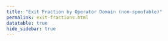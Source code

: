 ```yaml
---
title: "Exit Fraction by Operator Domain (non-spoofable)"
permalink: exit-fractions.html
datatable: true
hide_sidebar: true
---
```


<div>                        <script type="text/javascript">window.PlotlyConfig = {MathJaxConfig: 'local'};</script>
        <script src="https://cdn.plot.ly/plotly-latest.min.js"></script>                <div id="d7940b51-d5f8-4c38-83a2-bceef8c6396d" class="plotly-graph-div" style="height:100%; width:100%;"></div>            <script type="text/javascript">                                    window.PLOTLYENV=window.PLOTLYENV || {};                                    if (document.getElementById("d7940b51-d5f8-4c38-83a2-bceef8c6396d")) {                    Plotly.newPlot(                        "d7940b51-d5f8-4c38-83a2-bceef8c6396d",                        [{"legendgroup": "applied-privacy.net", "line": {"color": "#636efa"}, "mode": "lines", "name": "applied-privacy.net", "orientation": "v", "showlegend": true, "stackgroup": "1", "type": "scatter", "x": ["2021-01-01", "2021-01-02", "2021-01-03", "2021-01-04", "2021-01-05", "2021-01-07", "2021-01-08", "2021-01-09", "2021-01-10", "2021-01-11", "2021-01-12", "2021-01-13", "2021-01-14", "2021-01-15", "2021-01-16", "2021-01-17", "2021-01-18", "2021-01-19", "2021-01-20", "2021-01-21", "2021-01-22", "2021-01-23", "2021-01-24", "2021-01-25", "2021-01-26", "2021-01-27", "2021-01-28", "2021-01-29", "2021-01-30", "2021-01-31", "2021-02-01", "2021-02-02", "2021-02-03", "2021-02-04", "2021-02-05", "2021-02-06", "2021-02-07", "2021-02-08", "2021-02-09", "2021-02-10", "2021-02-11", "2021-02-12", "2021-02-13", "2021-02-14", "2021-02-15", "2021-02-16", "2021-02-17", "2021-02-18", "2021-02-19", "2021-02-20", "2021-02-21", "2021-02-22", "2021-02-23", "2021-02-24", "2021-02-25", "2021-02-26", "2021-02-27", "2021-02-28", "2021-03-01", "2021-03-02", "2021-03-03", "2021-03-04", "2021-03-05", "2021-03-06", "2021-03-07", "2021-03-08", "2021-03-09", "2021-03-10", "2021-03-11", "2021-03-13", "2021-03-14", "2021-03-15", "2021-03-16", "2021-03-17", "2021-03-18", "2021-03-19", "2021-03-20", "2021-03-21", "2021-03-22", "2021-03-23", "2021-03-24", "2021-03-25", "2021-03-26", "2021-03-27", "2021-03-28", "2021-03-29", "2021-03-30", "2021-03-31", "2021-04-01", "2021-04-02", "2021-04-03", "2021-04-04", "2021-04-05", "2021-04-06", "2021-04-07", "2021-04-08", "2021-04-09", "2021-04-10", "2021-04-11", "2021-04-12", "2021-04-13", "2021-04-14", "2021-04-15", "2021-04-16", "2021-04-17", "2021-04-18", "2021-04-19", "2021-04-20", "2021-04-21", "2021-04-22", "2021-04-23", "2021-04-24", "2021-04-25", "2021-04-26", "2021-04-27", "2021-04-28", "2021-04-29", "2021-04-30", "2021-05-01", "2021-05-02", "2021-05-03", "2021-05-04", "2021-05-05", "2021-05-06", "2021-05-07", "2021-05-08", "2021-05-09", "2021-05-10", "2021-05-11", "2021-05-12", "2021-05-13", "2021-05-14", "2021-05-15", "2021-05-16", "2021-05-17", "2021-05-18", "2021-05-19", "2021-05-20", "2021-05-21", "2021-05-22", "2021-05-23", "2021-05-24", "2021-05-25", "2021-05-26", "2021-05-27", "2021-05-28", "2021-05-29", "2021-05-30", "2021-05-31", "2021-06-01"], "xaxis": "x", "y": [2.82, 2.96, 3.05, 3.02, 2.99, 3.2, 3.3, 3.26, 3.21, 3.18, 3.37, 3.51, 3.59, 3.49, 3.44, 3.44, 3.43, 3.47, 3.41, 3.46, 3.49, 3.47, 3.41, 3.32, 3.32, 3.35, 3.57, 3.55, 3.55, 3.37, 3.29, 3.44, 3.35, 3.52, 3.92, 3.94, 4.1, 4.17, 4.12, 4.32, 4.33, 4.15, 4.03, 4.04, 4.14, 4.16, 4.14, 4.12, 5.35, 5.58, 5.78, 5.19, 5.1, 5.1, 5.35, 5.28, 5.24, 5.2, 5.3, 5.29, 5.36, 5.46, 5.46, 5.46, 5.34, 5.33, 5.9, 5.66, 5.66, 5.31, 5.35, 5.65, 5.39, 5.54, 5.57, 6.18, 6.41, 6.25, 6.51, 6.12, 6.26, 5.97, 6.42, 6.25, 6.01, 6.52, 6.7, 6.57, 6.64, 6.49, 6.61, 6.07, 6.03, 6.17, 6.06, 5.72, 6.06, 5.68, 5.5, 5.85, 5.97, 6.14, 6.26, 6.07, 6.08, 6.44, 6.33, 6.39, 6.37, 6.5, 6.38, 6.21, 6.15, 6.46, 6.44, 6.35, 6.45, 6.69, 6.74, 6.64, 6.45, 6.49, 6.25, 6.56, 6.72, 6.51, 6.4, 6.55, 6.59, 6.59, 6.74, 6.91, 6.62, 6.5, 6.72, 6.73, 6.71, 6.67, 6.56, 6.66, 6.62, 6.21, 6.27, 6.52, 6.66, 6.95, 6.9, 6.88, 6.71, 6.49], "yaxis": "y"}, {"legendgroup": "artikel10.org", "line": {"color": "#EF553B"}, "mode": "lines", "name": "artikel10.org", "orientation": "v", "showlegend": true, "stackgroup": "1", "type": "scatter", "x": ["2021-01-01", "2021-01-02", "2021-01-03", "2021-01-04", "2021-01-05", "2021-01-07", "2021-01-08", "2021-01-09", "2021-01-10", "2021-01-11", "2021-01-12", "2021-01-13", "2021-01-14", "2021-01-15", "2021-01-16", "2021-01-17", "2021-01-18", "2021-01-19", "2021-01-20", "2021-01-21", "2021-01-22", "2021-01-23", "2021-01-24", "2021-01-25", "2021-01-26", "2021-01-27", "2021-01-28", "2021-01-29", "2021-01-30", "2021-01-31", "2021-02-01", "2021-02-02", "2021-02-03", "2021-02-04", "2021-02-05", "2021-02-06", "2021-02-07", "2021-02-08", "2021-02-09", "2021-02-10", "2021-02-11", "2021-02-12", "2021-02-13", "2021-02-14", "2021-02-15", "2021-02-16", "2021-02-17", "2021-02-18", "2021-02-19", "2021-02-20", "2021-02-21", "2021-02-22", "2021-02-23", "2021-02-24", "2021-02-25", "2021-02-26", "2021-02-27", "2021-02-28", "2021-03-01", "2021-03-02", "2021-03-03", "2021-03-04", "2021-03-05", "2021-03-06", "2021-03-07", "2021-03-08", "2021-03-09", "2021-03-10", "2021-03-11", "2021-03-13", "2021-03-14", "2021-03-15", "2021-03-16", "2021-03-17", "2021-03-18", "2021-03-19", "2021-03-20", "2021-03-21", "2021-03-22", "2021-03-23", "2021-03-24", "2021-03-25", "2021-03-26", "2021-03-27", "2021-03-28", "2021-03-29", "2021-03-30", "2021-03-31", "2021-04-01", "2021-04-02", "2021-04-03", "2021-04-04", "2021-04-05", "2021-04-06", "2021-04-07", "2021-04-08", "2021-04-09", "2021-04-10", "2021-04-11", "2021-04-12", "2021-04-13", "2021-04-14", "2021-04-15", "2021-04-16", "2021-04-17", "2021-04-18", "2021-04-19", "2021-04-20", "2021-04-21", "2021-04-22", "2021-04-23", "2021-04-24", "2021-04-25", "2021-04-26", "2021-04-27", "2021-04-28", "2021-04-29", "2021-04-30", "2021-05-01", "2021-05-02", "2021-05-03", "2021-05-04", "2021-05-05", "2021-05-06", "2021-05-07", "2021-05-08", "2021-05-09", "2021-05-10", "2021-05-11", "2021-05-12", "2021-05-13", "2021-05-14", "2021-05-15", "2021-05-16", "2021-05-17", "2021-05-18", "2021-05-19", "2021-05-20", "2021-05-21", "2021-05-22", "2021-05-23", "2021-05-24", "2021-05-25", "2021-05-26", "2021-05-27", "2021-05-28", "2021-05-29", "2021-05-30", "2021-05-31", "2021-06-01"], "xaxis": "x", "y": [0.11, 0.11, 0.09, 0.1, 0.11, 0.11, 0.11, 0.12, 0.1, 0.09, 0.09, 0.09, 0.1, 0.1, 0.1, 0.1, 0.11, 0.11, 0.09, 0.1, 0.1, 0.11, 0.1, 0.09, 0.09, 0.11, 0.11, 0.11, 0.11, 0.11, 0.11, 0.12, 0.12, 0.12, 0.14, 0.13, 0.13, 0.14, 0.13, 0.17, 0.15, 0.14, 0.14, 0.15, 0.13, 0.13, 0.12, 0.13, 0.2, 0.2, 0.2, 0.2, 0.19, 0.18, 0.17, 0.17, 0.17, 0.19, 0.19, 0.19, 0.2, 0.23, 0.23, 0.26, 0.28, 0.27, 0.31, 0.3, 0.27, 0.28, 0.29, 0.31, 0.33, 0.34, 0.33, 0.38, 0.4, 0.4, 0.48, 0.5, 0.55, 0.55, 0.57, 0.57, 0.57, 0.59, 0.63, 0.64, 0.67, 0.74, 0.76, 0.77, 0.81, 0.77, 0.81, 0.84, 0.88, 0.9, 0.85, 0.79, 0.79, 0.79, 0.8, 0.78, 0.78, 0.8, 0.78, 0.8, 0.78, 0.78, 0.79, 0.79, 0.77, 0.74, 0.71, 0.78, 0.74, 0.77, 0.77, 0.81, 0.84, 0.82, 0.83, 0.86, 0.86, 0.85, 0.84, 0.83, 0.83, 0.79, 0.79, 0.85, 0.86, 0.87, 0.85, 0.33, 0.82, 0.94, 0.96, 1.03, 1.04, 1.06, 1.02, 1.03, 0.98, 0.99, 1.06, 1.1, 1.18, 1.14], "yaxis": "y"}, {"legendgroup": "emeraldonion.org", "line": {"color": "#00cc96"}, "mode": "lines", "name": "emeraldonion.org", "orientation": "v", "showlegend": true, "stackgroup": "1", "type": "scatter", "x": ["2021-01-01", "2021-01-02", "2021-01-03", "2021-01-04", "2021-01-05", "2021-01-07", "2021-01-08", "2021-01-09", "2021-01-10", "2021-01-11", "2021-01-12", "2021-01-13", "2021-01-14", "2021-01-15", "2021-01-16", "2021-01-17", "2021-01-18", "2021-01-19", "2021-01-20", "2021-01-21", "2021-01-22", "2021-01-23", "2021-01-24", "2021-01-25", "2021-01-26", "2021-01-27", "2021-01-28", "2021-01-29", "2021-01-30", "2021-01-31", "2021-02-01", "2021-02-02", "2021-02-03", "2021-02-04", "2021-02-05", "2021-02-06", "2021-02-07", "2021-02-08", "2021-02-09", "2021-02-10", "2021-02-11", "2021-02-12", "2021-02-13", "2021-02-14", "2021-02-15", "2021-02-16", "2021-02-17", "2021-02-18", "2021-02-19", "2021-02-20", "2021-02-21", "2021-02-22", "2021-02-23", "2021-02-24", "2021-02-25", "2021-02-26", "2021-02-27", "2021-02-28", "2021-03-01", "2021-03-02", "2021-03-03", "2021-03-04", "2021-03-05", "2021-03-06", "2021-03-07", "2021-03-08", "2021-03-09", "2021-03-10", "2021-03-11", "2021-03-13", "2021-03-14", "2021-03-15", "2021-03-16", "2021-03-17", "2021-03-18", "2021-03-19", "2021-03-20", "2021-03-21", "2021-03-22", "2021-03-23", "2021-03-24", "2021-03-25", "2021-03-26", "2021-03-27", "2021-03-28", "2021-03-29", "2021-03-30", "2021-03-31", "2021-04-01", "2021-04-02", "2021-04-03", "2021-04-04", "2021-04-05", "2021-04-06", "2021-04-07", "2021-04-08", "2021-04-09", "2021-04-10", "2021-04-11", "2021-04-12", "2021-04-13", "2021-04-14", "2021-04-15", "2021-04-16", "2021-04-17", "2021-04-18", "2021-04-19", "2021-04-20", "2021-04-21", "2021-04-22", "2021-04-23", "2021-04-24", "2021-04-25", "2021-04-26", "2021-04-27", "2021-04-28", "2021-04-29", "2021-04-30", "2021-05-01", "2021-05-02", "2021-05-03", "2021-05-04", "2021-05-05", "2021-05-06", "2021-05-07", "2021-05-08", "2021-05-09", "2021-05-10", "2021-05-11", "2021-05-12", "2021-05-13", "2021-05-14", "2021-05-15", "2021-05-16", "2021-05-17", "2021-05-18", "2021-05-19", "2021-05-20", "2021-05-21", "2021-05-22", "2021-05-23", "2021-05-24", "2021-05-25", "2021-05-26", "2021-05-27", "2021-05-28", "2021-05-29", "2021-05-30", "2021-05-31", "2021-06-01"], "xaxis": "x", "y": [0.62, 0.61, 0.61, 0.61, 0.6, 0.58, 0.6, 0.6, 0.56, 0.65, 0.63, 0.61, 0.65, 0.66, 0.76, 0.65, 0.72, 0.7, 0.76, 0.85, 0.91, 0.89, 0.85, 0.74, 0.68, 0.68, 0.71, 0.68, 0.67, 0.63, 0.59, 0.57, 0.58, 0.62, 0.68, 0.71, 0.68, 0.8, 0.89, 0.94, 0.95, 0.98, 1.02, 1.04, 0.99, 1.0, 0.98, 1.01, 1.16, 1.17, 0.99, 1.01, 1.25, 1.08, 1.07, 1.05, 0.98, 0.94, 0.94, 0.9, 1.02, 1.16, 1.02, 1.05, 1.07, 1.11, 1.15, 1.32, 1.32, 1.34, 1.38, 1.36, 1.11, 1.54, 1.41, 1.64, 1.65, 1.67, 1.7, 1.81, 1.55, 1.36, 1.93, 1.96, 2.07, 2.19, 2.33, 2.41, 2.35, 2.36, 2.41, 2.29, 2.5, 2.21, 2.16, 2.02, 1.84, 1.93, 1.83, 1.66, 1.51, 1.51, 1.45, 1.42, 1.45, 1.36, 1.26, 1.22, 1.21, 1.14, 1.14, 1.16, 1.22, 1.17, 1.15, 1.2, 1.15, 1.09, 1.08, 1.14, 1.15, 1.21, 1.59, 1.33, 1.29, 1.36, 1.38, 1.48, 1.5, 1.38, 1.41, 1.35, 1.38, 1.34, 1.32, 1.42, 1.39, 1.59, 1.72, 1.83, 1.8, 1.74, 1.68, 1.4, 1.5, 1.79, 1.4, 1.29, 1.25, 1.12], "yaxis": "y"}, {"legendgroup": "frichetten.com", "line": {"color": "#ab63fa"}, "mode": "lines", "name": "frichetten.com", "orientation": "v", "showlegend": true, "stackgroup": "1", "type": "scatter", "x": ["2021-01-01", "2021-01-02", "2021-01-03", "2021-01-04", "2021-01-05", "2021-01-07", "2021-01-08", "2021-01-09", "2021-01-10", "2021-01-11", "2021-01-12", "2021-01-13", "2021-01-14", "2021-01-15", "2021-01-16", "2021-01-17", "2021-01-18", "2021-01-19", "2021-01-20", "2021-01-21", "2021-01-22", "2021-01-23", "2021-01-24", "2021-01-25", "2021-01-26", "2021-01-27", "2021-01-28", "2021-01-29", "2021-01-30", "2021-01-31", "2021-02-01", "2021-02-02", "2021-02-03", "2021-02-04", "2021-02-05", "2021-02-06", "2021-02-07", "2021-02-08", "2021-02-09", "2021-02-10", "2021-02-11", "2021-02-12", "2021-02-13", "2021-02-14", "2021-02-15", "2021-02-16", "2021-02-17", "2021-02-18", "2021-02-19", "2021-02-20", "2021-02-21", "2021-02-22", "2021-02-23", "2021-02-24", "2021-02-25", "2021-02-26", "2021-02-27", "2021-02-28", "2021-03-01", "2021-03-02", "2021-03-03", "2021-03-04", "2021-03-05", "2021-03-06", "2021-03-07", "2021-03-08", "2021-03-09", "2021-03-10", "2021-03-11", "2021-03-13", "2021-03-14", "2021-03-15", "2021-03-16", "2021-03-17", "2021-03-18", "2021-03-19", "2021-03-20", "2021-03-21", "2021-03-22", "2021-03-23", "2021-03-24", "2021-03-25", "2021-03-26", "2021-03-27", "2021-03-28", "2021-03-29", "2021-03-30", "2021-03-31", "2021-04-01", "2021-04-02", "2021-04-03", "2021-04-04", "2021-04-05", "2021-04-06", "2021-04-07", "2021-04-08", "2021-04-09", "2021-04-10", "2021-04-11", "2021-04-12", "2021-04-13", "2021-04-14", "2021-04-15", "2021-04-16", "2021-04-17", "2021-04-18", "2021-04-19", "2021-04-20", "2021-04-21", "2021-04-22", "2021-04-23", "2021-04-24", "2021-04-25", "2021-04-26", "2021-04-27", "2021-04-28", "2021-04-29", "2021-04-30", "2021-05-01", "2021-05-02", "2021-05-03", "2021-05-04", "2021-05-05", "2021-05-06", "2021-05-07", "2021-05-08", "2021-05-09", "2021-05-10", "2021-05-11", "2021-05-12", "2021-05-13", "2021-05-14", "2021-05-15", "2021-05-16", "2021-05-17", "2021-05-18", "2021-05-19", "2021-05-20", "2021-05-21", "2021-05-22", "2021-05-23", "2021-05-24", "2021-05-25", "2021-05-26", "2021-05-27", "2021-05-28", "2021-05-29", "2021-05-30", "2021-05-31", "2021-06-01"], "xaxis": "x", "y": [0.07, 0.07, 0.05, 0.07, 0.07, 0.08, 0.07, 0.07, 0.08, 0.06, 0.07, 0.08, 0.07, 0.07, 0.07, 0.07, 0.08, 0.07, 0.07, 0.08, 0.09, 0.08, 0.09, 0.07, 0.06, 0.06, 0.05, 0.05, 0.04, 0.04, 0.03, 0.01, 0.02, 0.03, 0.04, 0.03, 0.03, 0.03, 0.03, 0.04, 0.04, 0.04, 0.04, 0.05, 0.04, 0.04, 0.04, 0.05, 0.07, 0.07, 0.06, 0.11, 0.09, 0.08, 0.08, 0.07, 0.08, 0.08, 0.08, 0.08, 0.08, 0.08, 0.08, 0.08, 0.09, 0.09, 0.1, 0.09, 0.09, 0.09, 0.1, 0.11, 0.11, 0.11, 0.14, 0.12, 0.12, 0.13, 0.13, 0.17, 0.17, 0.16, 0.16, 0.16, 0.16, 0.13, 0.15, 0.14, 0.14, 0.14, 0.14, 0.14, 0.15, 0.14, 0.14, 0.14, 0.14, 0.14, 0.14, 0.13, 0.13, 0.13, 0.14, 0.13, 0.12, 0.12, 0.11, 0.11, 0.1, 0.1, 0.1, 0.11, 0.1, 0.11, 0.1, 0.12, 0.11, 0.11, 0.12, 0.12, 0.12, 0.12, 0.14, 0.15, 0.14, 0.13, 0.14, 0.17, 0.14, 0.14, 0.11, 0.13, 0.15, 0.15, 0.15, 0.12, 0.12, 0.13, 0.13, 0.12, 0.11, 0.1, 0.1, 0.1, 0.12, 0.1, 0.08, 0.08, 0.07, 0.08], "yaxis": "y"}, {"legendgroup": "hviv.nl", "line": {"color": "#FFA15A"}, "mode": "lines", "name": "hviv.nl", "orientation": "v", "showlegend": true, "stackgroup": "1", "type": "scatter", "x": ["2021-01-01", "2021-01-02", "2021-01-03", "2021-01-04", "2021-01-05", "2021-01-07", "2021-01-08", "2021-01-09", "2021-01-10", "2021-01-11", "2021-01-12", "2021-01-13", "2021-01-14", "2021-01-15", "2021-01-16", "2021-01-17", "2021-01-18", "2021-01-19", "2021-01-20", "2021-01-21", "2021-01-22", "2021-01-23", "2021-01-24", "2021-01-25", "2021-01-26", "2021-01-27", "2021-01-28", "2021-01-29", "2021-01-30", "2021-01-31", "2021-02-01", "2021-02-02", "2021-02-03", "2021-02-04", "2021-02-05", "2021-02-06", "2021-02-07", "2021-02-08", "2021-02-09", "2021-02-10", "2021-02-11", "2021-02-12", "2021-02-13", "2021-02-14", "2021-02-15", "2021-02-16", "2021-02-17", "2021-02-18", "2021-02-19", "2021-02-20", "2021-02-21", "2021-02-22", "2021-02-23", "2021-02-24", "2021-02-25", "2021-02-26", "2021-02-27", "2021-02-28", "2021-03-01", "2021-03-02", "2021-03-03", "2021-03-04", "2021-03-05", "2021-03-06", "2021-03-07", "2021-03-08", "2021-03-09", "2021-03-10", "2021-03-11", "2021-03-13", "2021-03-14", "2021-03-15", "2021-03-16", "2021-03-17", "2021-03-18", "2021-03-19", "2021-03-20", "2021-03-21", "2021-03-22", "2021-03-23", "2021-03-24", "2021-03-25", "2021-03-26", "2021-03-27", "2021-03-28", "2021-03-29", "2021-03-30", "2021-03-31", "2021-04-01", "2021-04-02", "2021-04-03", "2021-04-04", "2021-04-05", "2021-04-06", "2021-04-07", "2021-04-08", "2021-04-09", "2021-04-10", "2021-04-11", "2021-04-12", "2021-04-13", "2021-04-14", "2021-04-15", "2021-04-16", "2021-04-17", "2021-04-18", "2021-04-19", "2021-04-20", "2021-04-21", "2021-04-22", "2021-04-23", "2021-04-24", "2021-04-25", "2021-04-26", "2021-04-27", "2021-04-28", "2021-04-29", "2021-04-30", "2021-05-01", "2021-05-02", "2021-05-03", "2021-05-04", "2021-05-05", "2021-05-06", "2021-05-07", "2021-05-08", "2021-05-09", "2021-05-10", "2021-05-11", "2021-05-12", "2021-05-13", "2021-05-14", "2021-05-15", "2021-05-16", "2021-05-17", "2021-05-18", "2021-05-19", "2021-05-20", "2021-05-21", "2021-05-22", "2021-05-23", "2021-05-24", "2021-05-25", "2021-05-26", "2021-05-27", "2021-05-28", "2021-05-29", "2021-05-30", "2021-05-31", "2021-06-01"], "xaxis": "x", "y": [0.17, 0.19, 0.18, 0.17, 0.17, 0.18, 0.4, 0.41, 0.53, 0.68, 0.87, 1.07, 1.11, 1.12, 1.25, 1.2, 1.15, 1.18, 1.18, 1.07, 1.09, 1.12, 1.15, 1.15, 1.18, 1.19, 1.14, 1.22, 1.21, 1.24, 1.14, 1.14, 1.15, 1.19, 1.34, 1.35, 1.34, 1.21, 1.17, 1.26, 1.2, 1.1, 1.07, 1.12, 1.13, 1.08, 1.14, 1.11, 1.29, 1.38, 1.39, 1.33, 1.2, 1.19, 1.16, 1.25, 1.27, 1.11, 1.12, 1.16, 1.21, 1.25, 1.24, 1.24, 1.26, 1.21, 1.26, 1.25, 1.22, 1.22, 1.25, 1.33, 1.43, 1.37, 1.26, 1.28, 1.23, 1.23, 1.2, 1.21, 1.35, 1.22, 1.22, 1.23, 1.27, 1.19, 1.25, 1.21, 1.24, 1.17, 1.25, 1.24, 1.35, 1.26, 1.27, 1.33, 1.37, 1.28, 1.29, 1.31, 1.39, 1.39, 1.44, 1.41, 1.44, 1.46, 1.45, 1.47, 1.5, 1.44, 1.42, 1.42, 1.49, 1.37, 1.4, 1.42, 1.5, 1.39, 1.37, 1.37, 1.43, 1.43, 1.41, 1.53, 1.48, 1.58, 1.61, 1.6, 1.64, 1.5, 1.42, 1.45, 1.45, 1.43, 1.42, 1.42, 1.41, 1.33, 1.32, 1.29, 1.38, 1.32, 1.38, 1.39, 1.31, 1.32, 1.27, 1.19, 1.24, 1.23], "yaxis": "y"}, {"legendgroup": "marx.wtf", "line": {"color": "#19d3f3"}, "mode": "lines", "name": "marx.wtf", "orientation": "v", "showlegend": true, "stackgroup": "1", "type": "scatter", "x": ["2021-01-01", "2021-01-02", "2021-01-03", "2021-01-04", "2021-01-05", "2021-01-07", "2021-01-08", "2021-01-09", "2021-01-10", "2021-01-11", "2021-01-12", "2021-01-13", "2021-01-14", "2021-01-15", "2021-01-16", "2021-01-17", "2021-01-18", "2021-01-19", "2021-01-20", "2021-01-21", "2021-01-22", "2021-01-23", "2021-01-31", "2021-02-01", "2021-02-02", "2021-02-03", "2021-02-04", "2021-02-05", "2021-02-06", "2021-02-07", "2021-02-08", "2021-02-09", "2021-02-10", "2021-02-11", "2021-02-12", "2021-02-13", "2021-02-14", "2021-02-15", "2021-02-16", "2021-02-17", "2021-03-07", "2021-03-08", "2021-03-09", "2021-03-10", "2021-03-11", "2021-03-13", "2021-03-14", "2021-03-15", "2021-03-16", "2021-03-17", "2021-03-18", "2021-03-19", "2021-03-20", "2021-03-21", "2021-03-22", "2021-03-23", "2021-03-24", "2021-03-25", "2021-03-26", "2021-03-27", "2021-03-28", "2021-03-29", "2021-03-30", "2021-03-31", "2021-04-01", "2021-04-02", "2021-04-03", "2021-04-04", "2021-04-05", "2021-04-06", "2021-04-07", "2021-04-08", "2021-04-09", "2021-04-10", "2021-04-11", "2021-04-12", "2021-04-13", "2021-04-14", "2021-04-15", "2021-04-16", "2021-04-17", "2021-04-18", "2021-04-19", "2021-04-20", "2021-04-21", "2021-04-22", "2021-04-23", "2021-04-24", "2021-04-25", "2021-04-26", "2021-04-27", "2021-04-28", "2021-04-29", "2021-04-30", "2021-05-01", "2021-05-02", "2021-05-03", "2021-05-04", "2021-05-05", "2021-05-06", "2021-05-07", "2021-05-08", "2021-05-09", "2021-05-10", "2021-05-11", "2021-05-12", "2021-05-13", "2021-05-14", "2021-05-15", "2021-05-16", "2021-05-17", "2021-05-18", "2021-05-19", "2021-05-20", "2021-05-21", "2021-05-22", "2021-05-23", "2021-05-24", "2021-05-25", "2021-05-26", "2021-05-27", "2021-05-28", "2021-05-29", "2021-05-30", "2021-05-31", "2021-06-01"], "xaxis": "x", "y": [0.02, 0.03, 0.02, 0.02, 0.02, 0.02, 0.03, 0.03, 0.02, 0.03, 0.03, 0.03, 0.03, 0.03, 0.03, null, null, null, null, null, null, null, 0.02, 0.03, 0.03, 0.03, 0.03, 0.03, 0.03, 0.03, 0.03, 0.03, 0.02, null, null, null, null, null, null, null, 0.02, 0.03, 0.03, 0.04, 0.04, 0.03, 0.03, 0.03, 0.04, null, null, 0.04, 0.04, 0.03, 0.04, 0.04, 0.03, 0.04, 0.04, 0.04, 0.04, 0.04, 0.05, 0.04, 0.04, 0.04, 0.04, 0.04, 0.04, 0.04, 0.04, 0.04, 0.04, 0.04, 0.04, 0.04, 0.04, 0.04, 0.04, 0.04, 0.04, 0.04, 0.04, 0.04, 0.04, 0.04, 0.04, 0.03, 0.03, 0.03, 0.03, 0.04, 0.04, 0.03, 0.03, 0.03, 0.04, 0.04, 0.03, 0.04, 0.04, 0.04, 0.04, 0.03, 0.04, 0.04, 0.04, 0.03, 0.03, 0.03, 0.04, 0.04, 0.03, 0.03, 0.03, 0.04, 0.03, 0.03, 0.03, 0.03, 0.03, 0.04, 0.03, 0.03, 0.03, 0.03], "yaxis": "y"}, {"legendgroup": "recipe-acl.github.io", "line": {"color": "#FF6692"}, "mode": "lines", "name": "recipe-acl.github.io", "orientation": "v", "showlegend": true, "stackgroup": "1", "type": "scatter", "x": ["2021-01-01", "2021-01-02", "2021-01-03", "2021-01-04", "2021-01-05", "2021-01-07", "2021-01-08", "2021-01-09", "2021-01-10", "2021-01-11", "2021-01-12", "2021-01-13", "2021-01-14", "2021-01-15", "2021-01-16", "2021-01-17", "2021-01-18", "2021-01-19", "2021-01-20", "2021-01-21", "2021-01-22", "2021-01-23", "2021-01-24", "2021-01-25", "2021-01-26", "2021-01-27", "2021-01-28", "2021-01-29", "2021-01-30", "2021-01-31", "2021-02-01", "2021-02-02", "2021-02-03", "2021-02-04", "2021-02-05", "2021-02-06", "2021-02-07", "2021-02-08", "2021-02-09", "2021-02-10", "2021-02-11", "2021-02-12", "2021-02-13", "2021-02-14", "2021-02-15", "2021-02-16", "2021-02-17", "2021-02-18", "2021-02-19", "2021-02-20", "2021-02-21", "2021-02-22", "2021-02-23", "2021-02-24", "2021-02-25", "2021-02-26", "2021-02-27", "2021-02-28", "2021-03-01", "2021-03-02", "2021-03-03", "2021-03-04", "2021-03-05", "2021-03-06", "2021-03-07", "2021-03-08", "2021-03-09", "2021-03-10", "2021-03-11", "2021-03-13", "2021-03-14", "2021-03-15", "2021-03-16", "2021-03-17", "2021-03-18", "2021-03-19", "2021-03-20", "2021-03-21", "2021-03-22", "2021-03-23", "2021-03-24", "2021-03-25", "2021-03-26", "2021-03-27", "2021-03-28", "2021-03-29", "2021-03-30", "2021-03-31", "2021-04-01", "2021-04-02", "2021-04-03", "2021-04-04", "2021-04-05", "2021-04-06", "2021-04-07", "2021-04-08", "2021-04-09", "2021-04-10", "2021-04-11", "2021-04-12", "2021-04-13", "2021-04-14", "2021-04-15", "2021-04-16", "2021-04-17", "2021-04-18", "2021-04-19", "2021-04-20", "2021-04-21", "2021-04-22", "2021-04-23", "2021-04-24", "2021-04-25", "2021-04-26", "2021-04-27", "2021-04-28", "2021-04-29", "2021-04-30", "2021-05-01", "2021-05-02", "2021-05-03", "2021-05-04", "2021-05-05", "2021-05-06", "2021-05-07", "2021-05-08", "2021-05-09", "2021-05-10", "2021-05-11", "2021-05-12", "2021-05-13", "2021-05-14", "2021-05-15", "2021-05-16", "2021-05-17", "2021-05-18", "2021-05-19", "2021-05-20", "2021-05-21", "2021-05-22", "2021-05-23", "2021-05-24", "2021-05-25", "2021-05-26", "2021-05-27", "2021-05-28", "2021-05-29", "2021-05-30", "2021-05-31", "2021-06-01"], "xaxis": "x", "y": [0.35, 0.34, 0.31, 0.25, 0.31, 0.35, 0.35, 0.35, 0.34, 0.26, 0.26, 0.27, null, null, null, null, 0.14, 0.39, 0.23, 0.27, null, null, null, null, 0.23, 0.21, 0.19, 0.16, 0.15, 0.15, 0.13, 0.14, 0.13, 0.12, 0.13, 0.16, 0.17, 0.17, 0.17, 0.2, 0.18, 0.16, 0.15, 0.18, 0.17, 0.18, 0.19, 0.2, 0.25, 0.28, 0.0, 0.21, 0.2, 0.19, 0.18, 0.17, 0.16, 0.14, 0.13, 0.13, 0.13, 0.14, 0.13, 0.14, 0.12, 0.12, 0.12, 0.12, 0.12, 0.12, 0.12, 0.13, 0.16, 0.14, 0.15, 0.17, 0.17, 0.22, 0.3, 0.36, 0.28, 0.49, 0.53, 0.5, 0.38, 0.43, 0.42, 0.42, 0.4, 0.44, 0.44, 0.25, 0.26, 0.38, 0.41, 0.39, 0.42, 0.44, 0.45, 0.42, 0.45, 0.47, 0.46, 0.47, 0.43, 0.43, 0.43, 0.41, 0.41, 0.42, 0.44, 0.44, 0.41, 0.42, 0.42, 0.44, 0.46, 0.43, 0.42, 0.41, 0.42, 0.41, 0.39, 0.43, 0.42, 0.43, 0.47, 0.47, 0.43, 0.44, 0.45, 0.46, 0.45, 0.47, 0.47, 0.44, 0.44, 0.43, 0.4, 0.42, 0.42, 0.37, 0.36, 0.37, 0.4, 0.42, 0.44, 0.43, 0.41, 0.41], "yaxis": "y"}, {"legendgroup": "worldofmatthew.com", "line": {"color": "#B6E880"}, "mode": "lines", "name": "worldofmatthew.com", "orientation": "v", "showlegend": true, "stackgroup": "1", "type": "scatter", "x": ["2021-01-01", "2021-01-02", "2021-01-03", "2021-01-04", "2021-01-05", "2021-01-07", "2021-01-08", "2021-01-09", "2021-01-10", "2021-01-11", "2021-01-12", "2021-01-13", "2021-01-14", "2021-01-15", "2021-01-16", "2021-01-17", "2021-01-18", "2021-01-19", "2021-01-20", "2021-01-21", "2021-01-22", "2021-01-23", "2021-01-24", "2021-01-25", "2021-01-26", "2021-01-27", "2021-01-28", "2021-01-29", "2021-01-30", "2021-01-31", "2021-02-01", "2021-02-02", "2021-02-03", "2021-02-04", "2021-02-05", "2021-02-06", "2021-02-07", "2021-02-08", "2021-02-09", "2021-02-10", "2021-02-11", "2021-02-12", "2021-02-13", "2021-02-14", "2021-02-15", "2021-02-16", "2021-02-17", "2021-02-18", "2021-02-19", "2021-02-20", "2021-02-21", "2021-02-22", "2021-02-23", "2021-02-24", "2021-02-25", "2021-02-26", "2021-02-27", "2021-02-28", "2021-03-01", "2021-03-02", "2021-03-03", "2021-03-04", "2021-03-05", "2021-03-06", "2021-03-07", "2021-03-08", "2021-03-09", "2021-03-10", "2021-03-11", "2021-03-13", "2021-03-14", "2021-03-15", "2021-03-16", "2021-03-17", "2021-03-18", "2021-03-19", "2021-03-20", "2021-03-21", "2021-03-22", "2021-03-23", "2021-03-24", "2021-03-25", "2021-03-26", "2021-03-27", "2021-03-28", "2021-03-29", "2021-03-30", "2021-03-31", "2021-04-01", "2021-04-02", "2021-04-03", "2021-04-04", "2021-04-05", "2021-04-06", "2021-04-07", "2021-04-08", "2021-04-09", "2021-04-10", "2021-04-11", "2021-04-12", "2021-04-13", "2021-04-14", "2021-04-15", "2021-04-16", "2021-04-17", "2021-04-18", "2021-04-19", "2021-04-20", "2021-04-21", "2021-04-22", "2021-04-23", "2021-04-24", "2021-04-25", "2021-04-26", "2021-04-27", "2021-04-28", "2021-04-29", "2021-04-30", "2021-05-01", "2021-05-02", "2021-05-03", "2021-05-04", "2021-05-05", "2021-05-06", "2021-05-07", "2021-05-08", "2021-05-09", "2021-05-10", "2021-05-11", "2021-05-12", "2021-05-13", "2021-05-14", "2021-05-15", "2021-05-16", "2021-05-17", "2021-05-18", "2021-05-19", "2021-05-20", "2021-05-21", "2021-05-22", "2021-05-23", "2021-05-24", "2021-05-25", "2021-05-26", "2021-05-27", "2021-05-28", "2021-05-29", "2021-05-30", "2021-05-31", "2021-06-01"], "xaxis": "x", "y": [0.04, 0.04, 0.04, 0.03, 0.04, 0.04, 0.05, 0.04, 0.04, 0.03, 0.04, 0.03, 0.03, 0.04, 0.04, 0.04, 0.04, 0.04, 0.07, 0.05, 0.05, 0.05, 0.05, 0.05, 0.05, 0.05, 0.05, 0.06, 0.04, 0.04, 0.06, 0.05, 0.05, 0.06, 0.08, 0.04, 0.05, 0.06, 0.07, 0.06, 0.05, 0.04, 0.1, 0.04, 0.04, 0.04, 0.04, 0.04, 0.05, 0.05, 0.05, 0.04, 0.06, 0.06, 0.06, 0.05, 0.05, 0.05, 0.07, 0.07, 0.1, 0.05, 0.05, 0.1, 0.08, 0.04, 0.05, 0.12, 0.06, 0.05, 0.06, 0.06, 0.05, 0.05, 0.06, 0.1, 0.04, 0.08, 0.07, 0.08, 0.07, 0.08, 0.09, 0.09, 0.08, 0.07, 0.06, 0.06, 0.07, 0.06, 0.06, 0.07, 0.08, 0.06, 0.06, 0.06, 0.06, 0.07, 0.06, 0.06, 0.06, 0.08, 0.08, 0.08, null, 0.06, 0.1, 0.09, 0.08, 0.08, 0.06, 0.09, 0.08, 0.08, 0.06, 0.06, 0.05, 0.05, 0.06, 0.07, 0.04, 0.08, 0.07, 0.05, 0.07, 0.06, 0.06, 0.06, 0.08, 0.08, 0.08, 0.07, 0.07, 0.07, 0.08, 0.08, 0.09, 0.09, 0.08, 0.06, 0.06, 0.06, 0.06, 0.06, 0.07, 0.07, 0.06, 0.07, 0.05, 0.07], "yaxis": "y"}, {"legendgroup": "www.digitale-gesellschaft.ch", "line": {"color": "#FF97FF"}, "mode": "lines", "name": "www.digitale-gesellschaft.ch", "orientation": "v", "showlegend": true, "stackgroup": "1", "type": "scatter", "x": ["2021-01-01", "2021-01-02", "2021-01-03", "2021-01-04", "2021-01-05", "2021-01-07", "2021-01-08", "2021-01-09", "2021-01-10", "2021-01-11", "2021-01-12", "2021-01-13", "2021-01-14", "2021-01-15", "2021-01-16", "2021-01-17", "2021-01-18", "2021-01-19", "2021-01-20", "2021-01-21", "2021-01-22", "2021-01-23", "2021-01-24", "2021-01-25", "2021-01-26", "2021-01-27", "2021-01-28", "2021-01-29", "2021-01-30", "2021-01-31", "2021-02-01", "2021-02-02", "2021-02-03", "2021-02-04", "2021-02-05", "2021-02-06", "2021-02-07", "2021-02-08", "2021-02-09", "2021-02-10", "2021-02-11", "2021-02-12", "2021-02-13", "2021-02-14", "2021-02-15", "2021-02-16", "2021-02-17", "2021-02-18", "2021-02-19", "2021-02-20", "2021-02-21", "2021-02-22", "2021-02-23", "2021-02-24", "2021-02-25", "2021-02-26", "2021-02-27", "2021-02-28", "2021-03-01", "2021-03-02", "2021-03-03", "2021-03-04", "2021-03-05", "2021-03-06", "2021-03-07", "2021-03-08", "2021-03-09", "2021-03-10", "2021-03-11", "2021-03-13", "2021-03-14", "2021-03-15", "2021-03-16", "2021-03-17", "2021-03-18", "2021-03-19", "2021-03-20", "2021-03-21", "2021-03-22", "2021-03-23", "2021-03-24", "2021-03-25", "2021-03-26", "2021-03-27", "2021-03-28", "2021-03-29", "2021-03-30", "2021-03-31", "2021-04-01", "2021-04-02", "2021-04-03", "2021-04-04", "2021-04-05", "2021-04-06", "2021-04-07", "2021-04-08", "2021-04-09", "2021-04-10", "2021-04-11", "2021-04-12", "2021-04-13", "2021-04-14", "2021-04-15", "2021-04-16", "2021-04-17", "2021-04-18", "2021-04-19", "2021-04-20", "2021-04-21", "2021-04-22", "2021-04-23", "2021-04-24", "2021-04-25", "2021-04-26", "2021-04-27", "2021-04-28", "2021-04-29", "2021-04-30", "2021-05-01", "2021-05-02", "2021-05-03", "2021-05-04", "2021-05-05", "2021-05-06", "2021-05-07", "2021-05-08", "2021-05-09", "2021-05-10", "2021-05-11", "2021-05-12", "2021-05-13", "2021-05-14", "2021-05-15", "2021-05-16", "2021-05-17", "2021-05-18", "2021-05-19", "2021-05-20", "2021-05-21", "2021-05-22", "2021-05-23", "2021-05-24", "2021-05-25", "2021-05-26", "2021-05-27", "2021-05-28", "2021-05-29", "2021-05-30", "2021-05-31", "2021-06-01"], "xaxis": "x", "y": [1.33, 1.33, 1.32, 1.38, 1.36, 1.45, 1.47, 1.56, 1.46, 1.52, 1.38, 1.45, 1.49, 1.46, 1.39, 1.42, 1.42, 1.49, 1.48, 1.48, 1.46, 1.47, 1.5, 1.48, 1.56, 1.53, 1.59, 1.56, 1.49, 1.51, 1.53, 1.5, 1.51, 1.6, 1.66, 1.74, 1.71, 1.7, 1.68, 1.72, 1.78, 1.73, 1.66, 1.62, 1.69, 1.62, 1.53, 1.53, 1.82, 1.81, 1.82, 1.69, 1.7, 1.66, 1.68, 1.62, 1.6, 1.59, 1.57, 1.56, 1.56, 1.56, 1.57, 1.52, 1.48, 1.47, 1.6, 1.5, 1.52, 1.48, 1.42, 1.53, 1.68, 1.66, 1.53, 1.67, 1.63, 1.62, 1.71, 1.73, 1.69, 1.58, 1.65, 1.64, 1.66, 1.75, 1.67, 1.7, 1.73, 1.71, 1.77, 1.65, 1.74, 1.65, 1.65, 1.65, 1.65, 1.7, 1.76, 1.72, 1.71, 1.78, 1.8, 1.82, 1.71, 1.73, 1.7, 1.65, 1.66, 1.63, 1.63, 1.65, 1.65, 1.61, 1.57, 1.67, 1.62, 1.66, 1.62, 1.6, 1.67, 1.73, 1.83, 1.78, 1.69, 1.74, 1.76, 1.73, 1.67, 1.6, 1.59, 1.68, 1.63, 1.69, 1.7, 1.66, 1.59, 1.6, 1.58, 1.57, 1.54, 1.47, 1.55, 1.55, 1.5, 1.51, 1.38, 1.36, 1.4, 1.42], "yaxis": "y"}, {"legendgroup": "www.f3netze.de", "line": {"color": "#FECB52"}, "mode": "lines", "name": "www.f3netze.de", "orientation": "v", "showlegend": true, "stackgroup": "1", "type": "scatter", "x": ["2021-01-01", "2021-01-02", "2021-01-03", "2021-01-04", "2021-01-05", "2021-01-07", "2021-01-08", "2021-01-09", "2021-01-10", "2021-01-11", "2021-01-12", "2021-01-13", "2021-01-14", "2021-01-15", "2021-01-16", "2021-01-17", "2021-01-18", "2021-01-19", "2021-01-20", "2021-01-21", "2021-01-22", "2021-01-23", "2021-01-24", "2021-01-25", "2021-01-26", "2021-01-27", "2021-01-28", "2021-01-29", "2021-01-30", "2021-01-31", "2021-02-01", "2021-02-02", "2021-02-03", "2021-02-04", "2021-02-05", "2021-02-06", "2021-02-07", "2021-02-08", "2021-02-09", "2021-02-10", "2021-02-11", "2021-02-12", "2021-02-13", "2021-02-14", "2021-02-15", "2021-02-16", "2021-02-17", "2021-02-18", "2021-02-19", "2021-02-20", "2021-02-21", "2021-02-22", "2021-02-23", "2021-02-24", "2021-02-25", "2021-02-26", "2021-02-27", "2021-02-28", "2021-03-01", "2021-03-02", "2021-03-03", "2021-03-04", "2021-03-05", "2021-03-06", "2021-03-07", "2021-03-08", "2021-03-09", "2021-03-10", "2021-03-11", "2021-03-13", "2021-03-14", "2021-03-15", "2021-03-16", "2021-03-17", "2021-03-18", "2021-03-19", "2021-03-20", "2021-03-21", "2021-03-22", "2021-03-23", "2021-03-24", "2021-03-25", "2021-03-26", "2021-03-27", "2021-03-28", "2021-03-29", "2021-03-30", "2021-03-31", "2021-04-01", "2021-04-02", "2021-04-03", "2021-04-04", "2021-04-05", "2021-04-06", "2021-04-07", "2021-04-08", "2021-04-09", "2021-04-10", "2021-04-11", "2021-04-12", "2021-04-13", "2021-04-14", "2021-04-15", "2021-04-16", "2021-04-17", "2021-04-18", "2021-04-19", "2021-04-20", "2021-04-21", "2021-04-22", "2021-04-23", "2021-04-24", "2021-04-25", "2021-04-26", "2021-04-27", "2021-04-28", "2021-04-29", "2021-04-30", "2021-05-01", "2021-05-02", "2021-05-03", "2021-05-04", "2021-05-05", "2021-05-06", "2021-05-07", "2021-05-08", "2021-05-09", "2021-05-10", "2021-05-11", "2021-05-12", "2021-05-13", "2021-05-14", "2021-05-15", "2021-05-16", "2021-05-17", "2021-05-18", "2021-05-19", "2021-05-20", "2021-05-21", "2021-05-22", "2021-05-23", "2021-05-24", "2021-05-25", "2021-05-26", "2021-05-27", "2021-05-28", "2021-05-29", "2021-05-30", "2021-05-31", "2021-06-01"], "xaxis": "x", "y": [7.58, 7.2, 7.16, 6.96, 6.89, 7.03, 7.21, 6.97, 6.97, 6.38, 6.74, 6.74, 6.86, 7.25, 6.76, 6.84, 7.31, 6.69, 6.54, 7.23, 7.08, 6.95, 6.78, 6.88, 6.97, 7.15, 6.26, 6.26, 6.07, 6.32, 6.03, 6.2, 6.37, 6.7, 7.1, 7.84, 7.84, 6.79, 6.82, 7.44, 4.47, 6.88, 6.74, 7.04, 6.83, 6.96, 6.58, 4.61, 5.6, 5.66, 3.13, 8.34, 7.49, 7.46, 7.22, 7.28, 7.17, 6.8, 6.81, 7.02, 7.1, 6.93, 6.95, 6.89, 6.82, 6.9, null, 4.48, 4.39, 4.08, 3.74, 3.93, 4.62, 7.44, 7.64, 6.44, 6.32, 6.32, 7.0, 7.62, 7.49, 8.04, 7.93, 8.0, 7.99, 7.89, 8.23, 7.6, 7.47, 7.42, 8.45, 7.82, 7.29, 7.95, 7.97, 8.26, 7.91, 7.87, 7.84, 7.62, 8.07, 8.17, 8.08, 8.18, 8.05, 7.57, 8.4, 8.43, 8.33, 8.61, 8.72, 8.69, 8.38, 8.2, 8.41, 8.5, 8.58, 9.0, 8.7, 8.54, 8.43, 8.68, 7.8, 9.07, 8.98, 8.41, 8.53, 8.47, 7.9, 8.29, 8.4, 8.71, 8.74, 8.74, 8.98, 8.47, 8.37, 7.86, 8.16, 8.88, 8.72, 8.4, 8.97, 9.18, 9.48, 9.56, 9.89, 9.45, 9.84, 9.53], "yaxis": "y"}, {"legendgroup": "unredacted.org", "line": {"color": "#636efa"}, "mode": "lines", "name": "unredacted.org", "orientation": "v", "showlegend": true, "stackgroup": "1", "type": "scatter", "x": ["2021-04-12", "2021-04-13", "2021-04-14", "2021-04-15", "2021-04-16", "2021-04-17", "2021-04-18", "2021-04-19", "2021-04-20", "2021-04-21", "2021-04-22", "2021-04-23", "2021-04-24", "2021-04-25", "2021-04-26", "2021-04-27", "2021-04-28", "2021-04-29", "2021-04-30", "2021-05-01", "2021-05-02", "2021-05-03", "2021-05-04", "2021-05-05", "2021-05-06", "2021-05-07", "2021-05-08", "2021-05-09", "2021-05-10", "2021-05-11", "2021-05-12", "2021-05-13", "2021-05-14", "2021-05-15", "2021-05-16", "2021-05-17", "2021-05-18", "2021-05-19", "2021-05-20", "2021-05-21", "2021-05-22", "2021-05-23", "2021-05-24", "2021-05-25", "2021-05-26", "2021-05-27", "2021-05-28", "2021-05-29", "2021-05-30", "2021-05-31", "2021-06-01"], "xaxis": "x", "y": [0.0, 0.0, 0.05, 0.07, 0.15, 0.16, 0.19, 0.24, 0.21, 0.25, 0.25, 0.28, 0.29, 0.32, 0.33, 0.31, 0.3, 0.3, 0.32, 0.33, 0.33, 0.33, 0.34, 0.4, 0.4, 0.42, 0.43, 0.41, 0.37, 0.42, 0.48, 0.44, 0.47, 0.49, 0.49, 0.48, 0.65, 0.58, 0.58, 0.6, 0.64, 0.56, 0.5, 0.53, 0.49, 0.45, 0.63, 0.47, 0.46, 0.5, 0.5], "yaxis": "y"}],                        {"hovermode": "x unified", "legend": {"title": {"text": "Proven Operator Domain"}, "tracegroupgap": 0}, "margin": {"t": 60}, "template": {"data": {"bar": [{"error_x": {"color": "#2a3f5f"}, "error_y": {"color": "#2a3f5f"}, "marker": {"line": {"color": "#E5ECF6", "width": 0.5}}, "type": "bar"}], "barpolar": [{"marker": {"line": {"color": "#E5ECF6", "width": 0.5}}, "type": "barpolar"}], "carpet": [{"aaxis": {"endlinecolor": "#2a3f5f", "gridcolor": "white", "linecolor": "white", "minorgridcolor": "white", "startlinecolor": "#2a3f5f"}, "baxis": {"endlinecolor": "#2a3f5f", "gridcolor": "white", "linecolor": "white", "minorgridcolor": "white", "startlinecolor": "#2a3f5f"}, "type": "carpet"}], "choropleth": [{"colorbar": {"outlinewidth": 0, "ticks": ""}, "type": "choropleth"}], "contour": [{"colorbar": {"outlinewidth": 0, "ticks": ""}, "colorscale": [[0.0, "#0d0887"], [0.1111111111111111, "#46039f"], [0.2222222222222222, "#7201a8"], [0.3333333333333333, "#9c179e"], [0.4444444444444444, "#bd3786"], [0.5555555555555556, "#d8576b"], [0.6666666666666666, "#ed7953"], [0.7777777777777778, "#fb9f3a"], [0.8888888888888888, "#fdca26"], [1.0, "#f0f921"]], "type": "contour"}], "contourcarpet": [{"colorbar": {"outlinewidth": 0, "ticks": ""}, "type": "contourcarpet"}], "heatmap": [{"colorbar": {"outlinewidth": 0, "ticks": ""}, "colorscale": [[0.0, "#0d0887"], [0.1111111111111111, "#46039f"], [0.2222222222222222, "#7201a8"], [0.3333333333333333, "#9c179e"], [0.4444444444444444, "#bd3786"], [0.5555555555555556, "#d8576b"], [0.6666666666666666, "#ed7953"], [0.7777777777777778, "#fb9f3a"], [0.8888888888888888, "#fdca26"], [1.0, "#f0f921"]], "type": "heatmap"}], "heatmapgl": [{"colorbar": {"outlinewidth": 0, "ticks": ""}, "colorscale": [[0.0, "#0d0887"], [0.1111111111111111, "#46039f"], [0.2222222222222222, "#7201a8"], [0.3333333333333333, "#9c179e"], [0.4444444444444444, "#bd3786"], [0.5555555555555556, "#d8576b"], [0.6666666666666666, "#ed7953"], [0.7777777777777778, "#fb9f3a"], [0.8888888888888888, "#fdca26"], [1.0, "#f0f921"]], "type": "heatmapgl"}], "histogram": [{"marker": {"colorbar": {"outlinewidth": 0, "ticks": ""}}, "type": "histogram"}], "histogram2d": [{"colorbar": {"outlinewidth": 0, "ticks": ""}, "colorscale": [[0.0, "#0d0887"], [0.1111111111111111, "#46039f"], [0.2222222222222222, "#7201a8"], [0.3333333333333333, "#9c179e"], [0.4444444444444444, "#bd3786"], [0.5555555555555556, "#d8576b"], [0.6666666666666666, "#ed7953"], [0.7777777777777778, "#fb9f3a"], [0.8888888888888888, "#fdca26"], [1.0, "#f0f921"]], "type": "histogram2d"}], "histogram2dcontour": [{"colorbar": {"outlinewidth": 0, "ticks": ""}, "colorscale": [[0.0, "#0d0887"], [0.1111111111111111, "#46039f"], [0.2222222222222222, "#7201a8"], [0.3333333333333333, "#9c179e"], [0.4444444444444444, "#bd3786"], [0.5555555555555556, "#d8576b"], [0.6666666666666666, "#ed7953"], [0.7777777777777778, "#fb9f3a"], [0.8888888888888888, "#fdca26"], [1.0, "#f0f921"]], "type": "histogram2dcontour"}], "mesh3d": [{"colorbar": {"outlinewidth": 0, "ticks": ""}, "type": "mesh3d"}], "parcoords": [{"line": {"colorbar": {"outlinewidth": 0, "ticks": ""}}, "type": "parcoords"}], "pie": [{"automargin": true, "type": "pie"}], "scatter": [{"marker": {"colorbar": {"outlinewidth": 0, "ticks": ""}}, "type": "scatter"}], "scatter3d": [{"line": {"colorbar": {"outlinewidth": 0, "ticks": ""}}, "marker": {"colorbar": {"outlinewidth": 0, "ticks": ""}}, "type": "scatter3d"}], "scattercarpet": [{"marker": {"colorbar": {"outlinewidth": 0, "ticks": ""}}, "type": "scattercarpet"}], "scattergeo": [{"marker": {"colorbar": {"outlinewidth": 0, "ticks": ""}}, "type": "scattergeo"}], "scattergl": [{"marker": {"colorbar": {"outlinewidth": 0, "ticks": ""}}, "type": "scattergl"}], "scattermapbox": [{"marker": {"colorbar": {"outlinewidth": 0, "ticks": ""}}, "type": "scattermapbox"}], "scatterpolar": [{"marker": {"colorbar": {"outlinewidth": 0, "ticks": ""}}, "type": "scatterpolar"}], "scatterpolargl": [{"marker": {"colorbar": {"outlinewidth": 0, "ticks": ""}}, "type": "scatterpolargl"}], "scatterternary": [{"marker": {"colorbar": {"outlinewidth": 0, "ticks": ""}}, "type": "scatterternary"}], "surface": [{"colorbar": {"outlinewidth": 0, "ticks": ""}, "colorscale": [[0.0, "#0d0887"], [0.1111111111111111, "#46039f"], [0.2222222222222222, "#7201a8"], [0.3333333333333333, "#9c179e"], [0.4444444444444444, "#bd3786"], [0.5555555555555556, "#d8576b"], [0.6666666666666666, "#ed7953"], [0.7777777777777778, "#fb9f3a"], [0.8888888888888888, "#fdca26"], [1.0, "#f0f921"]], "type": "surface"}], "table": [{"cells": {"fill": {"color": "#EBF0F8"}, "line": {"color": "white"}}, "header": {"fill": {"color": "#C8D4E3"}, "line": {"color": "white"}}, "type": "table"}]}, "layout": {"annotationdefaults": {"arrowcolor": "#2a3f5f", "arrowhead": 0, "arrowwidth": 1}, "autotypenumbers": "strict", "coloraxis": {"colorbar": {"outlinewidth": 0, "ticks": ""}}, "colorscale": {"diverging": [[0, "#8e0152"], [0.1, "#c51b7d"], [0.2, "#de77ae"], [0.3, "#f1b6da"], [0.4, "#fde0ef"], [0.5, "#f7f7f7"], [0.6, "#e6f5d0"], [0.7, "#b8e186"], [0.8, "#7fbc41"], [0.9, "#4d9221"], [1, "#276419"]], "sequential": [[0.0, "#0d0887"], [0.1111111111111111, "#46039f"], [0.2222222222222222, "#7201a8"], [0.3333333333333333, "#9c179e"], [0.4444444444444444, "#bd3786"], [0.5555555555555556, "#d8576b"], [0.6666666666666666, "#ed7953"], [0.7777777777777778, "#fb9f3a"], [0.8888888888888888, "#fdca26"], [1.0, "#f0f921"]], "sequentialminus": [[0.0, "#0d0887"], [0.1111111111111111, "#46039f"], [0.2222222222222222, "#7201a8"], [0.3333333333333333, "#9c179e"], [0.4444444444444444, "#bd3786"], [0.5555555555555556, "#d8576b"], [0.6666666666666666, "#ed7953"], [0.7777777777777778, "#fb9f3a"], [0.8888888888888888, "#fdca26"], [1.0, "#f0f921"]]}, "colorway": ["#636efa", "#EF553B", "#00cc96", "#ab63fa", "#FFA15A", "#19d3f3", "#FF6692", "#B6E880", "#FF97FF", "#FECB52"], "font": {"color": "#2a3f5f"}, "geo": {"bgcolor": "white", "lakecolor": "white", "landcolor": "#E5ECF6", "showlakes": true, "showland": true, "subunitcolor": "white"}, "hoverlabel": {"align": "left"}, "hovermode": "closest", "mapbox": {"style": "light"}, "paper_bgcolor": "white", "plot_bgcolor": "#E5ECF6", "polar": {"angularaxis": {"gridcolor": "white", "linecolor": "white", "ticks": ""}, "bgcolor": "#E5ECF6", "radialaxis": {"gridcolor": "white", "linecolor": "white", "ticks": ""}}, "scene": {"xaxis": {"backgroundcolor": "#E5ECF6", "gridcolor": "white", "gridwidth": 2, "linecolor": "white", "showbackground": true, "ticks": "", "zerolinecolor": "white"}, "yaxis": {"backgroundcolor": "#E5ECF6", "gridcolor": "white", "gridwidth": 2, "linecolor": "white", "showbackground": true, "ticks": "", "zerolinecolor": "white"}, "zaxis": {"backgroundcolor": "#E5ECF6", "gridcolor": "white", "gridwidth": 2, "linecolor": "white", "showbackground": true, "ticks": "", "zerolinecolor": "white"}}, "shapedefaults": {"line": {"color": "#2a3f5f"}}, "ternary": {"aaxis": {"gridcolor": "white", "linecolor": "white", "ticks": ""}, "baxis": {"gridcolor": "white", "linecolor": "white", "ticks": ""}, "bgcolor": "#E5ECF6", "caxis": {"gridcolor": "white", "linecolor": "white", "ticks": ""}}, "title": {"x": 0.05}, "xaxis": {"automargin": true, "gridcolor": "white", "linecolor": "white", "ticks": "", "title": {"standoff": 15}, "zerolinecolor": "white", "zerolinewidth": 2}, "yaxis": {"automargin": true, "gridcolor": "white", "linecolor": "white", "ticks": "", "title": {"standoff": 15}, "zerolinecolor": "white", "zerolinewidth": 2}}}, "xaxis": {"anchor": "y", "domain": [0.0, 1.0], "title": {"text": ""}}, "yaxis": {"anchor": "x", "domain": [0.0, 1.0], "ticksuffix": "%", "title": {"text": "exit probability"}}},                        {"responsive": true}                    )                };                            </script>        </div>

The stacked graph shows exit fractions by operators correctly implementing the non-spoofable relay ContactInfo [url](https://nusenu.github.io/ContactInfo-Information-Sharing-Specification/#url) field.

The graph does not say anything about the trustworthiness of shown operators.

**Usage**

The graph allows a few interactions in addition to hovering over the area to show the fractions. You can

* select/deselect an operator by clicking on the domain name in the legend
* limit the graph to a specific operator by double-clicking on the domain name in the legend
* choose a specific time range by drawing a horizontal line
* zoom to a specific area by drawing a rectangle around the area of interest
